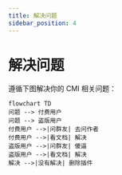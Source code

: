 ```yaml
---
title: 解决问题
sidebar_position: 4
---
```


# 解决问题

遵循下图解决你的 CMI 相关问题：

```mermaid
flowchart TD
问题 --> 付费用户
问题 --> 盗版用户
付费用户 -->|问群友| 去问作者
付费用户 -->|看文档| 解决
盗版用户 -->|问群友| 傻逼
盗版用户 -->|看文档| 解决
解决 -->|没有解决| 删除插件
```
